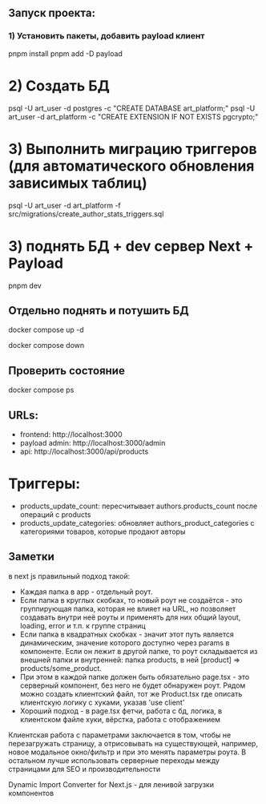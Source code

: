 ## Запуск проекта:

### 1) Установить пакеты, добавить payload клиент

pnpm install
pnpm add -D payload

# 2) Создать БД

psql -U art_user -d postgres -c "CREATE DATABASE art_platform;"
psql -U art_user -d art_platform -c "CREATE EXTENSION IF NOT EXISTS pgcrypto;"

# 3) Выполнить миграцию триггеров (для автоматического обновления зависимых таблиц)

psql -U art_user -d art_platform -f src/migrations/create_author_stats_triggers.sql

# 3) поднять БД + dev сервер Next + Payload

pnpm dev

## Отдельно поднять и потушить БД

docker compose up -d

docker compose down

## Проверить состояние

docker compose ps

## URLs:

- frontend: http://localhost:3000
- payload admin: http://localhost:3000/admin
- api: http://localhost:3000/api/products

# Триггеры:

- products_update_count: пересчитывает authors.products_count после операций с products
- products_update_categories: обновляет authors_product_categories с категориями товаров, которые продают авторы

## Заметки

в next js правильный подход такой:

- Каждая папка в app - отдельный роут.
- Если папка в круглых скобках, то новый роут не создаётся - это группирующая папка, которая не влияет на URL, но позволяет создавать внутри неё роуты и применять для них общий layout, loading, error и т.п. к группе страниц
- Если папка в квадратных скобках - значит этот путь является динамическим, значение которого доступно через params в компоненте. Если он лежит в другой папке, то роут складывается из внешней папки и внутренней: папка products, в ней [product] => products/some_product.
- При этом в каждой папке должен быть обязательно page.tsx - это серверный компонент, без него не будет обнаружен роут. Рядом можно создать клиентский файл, тот же Product.tsx где описать клиентскую логику с хуками, указав 'use client'
- Хороший подход - в page.tsx фетчи, работа с бд, логика, в клиентском файле хуки, вёрстка, работа с отображением

Клиентская работа с параметрами заключается в том, чтобы не перезагружать страницу, а отрисовывать на существующей, например, новое модальное окно/фильтр и при это менять параметры роута. В остальном лучше использовать серверные переходы между страницами для SEO и производительности

Dynamic Import Converter for Next.js - для ленивой загрузки компонентов
